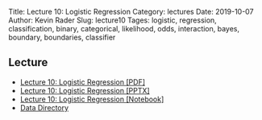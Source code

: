 Title: Lecture 10: Logistic Regression
Category: lectures
Date: 2019-10-07
Author: Kevin Rader
Slug: lecture10
Tages: logistic, regression, classification, binary, categorical, likelihood, odds, interaction, bayes, boundary, boundaries, classifier


## Lecture

- [Lecture 10: Logistic Regression [PDF]]({attach}presentation/Lecture10_LogisticRegression.pdf)
- [Lecture 10: Logistic Regression [PPTX]]({attach}presentation/Lecture10_LogisticRegression.pptx)
- [Lecture 10: Logistic Regression [Notebook]]({filename}presentation/Lecture10.ipynb)
- [Data Directory]({attach}data/)
